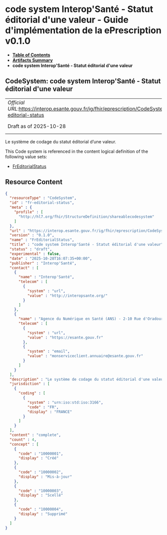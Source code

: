 # code system Interop'Santé - Statut éditorial d'une valeur - Guide d'implémentation de la ePrescription v0.1.0

* [**Table of Contents**](toc.md)
* [**Artifacts Summary**](artifacts.md)
* **code system Interop'Santé - Statut éditorial d'une valeur**

## CodeSystem: code system Interop'Santé - Statut éditorial d'une valeur 

| | |
| :--- | :--- |
| *Official URL*:https://interop.esante.gouv.fr/ig/fhir/eprescription/CodeSystem/fr-editorial-status | *Version*:0.1.0 |
| Draft as of 2025-10-28 | *Computable Name*:FrEditorialStatus |

 
Le système de codage du statut éditorial d’une valeur. 

 This Code system is referenced in the content logical definition of the following value sets: 

* [FrEditorialStatus](ValueSet-fr-editorial-status.md)



## Resource Content

```json
{
  "resourceType" : "CodeSystem",
  "id" : "fr-editorial-status",
  "meta" : {
    "profile" : [
      "http://hl7.org/fhir/StructureDefinition/shareablecodesystem"
    ]
  },
  "url" : "https://interop.esante.gouv.fr/ig/fhir/eprescription/CodeSystem/fr-editorial-status",
  "version" : "0.1.0",
  "name" : "FrEditorialStatus",
  "title" : "code system Interop'Santé - Statut éditorial d'une valeur",
  "status" : "draft",
  "experimental" : false,
  "date" : "2025-10-28T16:07:35+00:00",
  "publisher" : "Interop'Santé",
  "contact" : [
    {
      "name" : "Interop'Santé",
      "telecom" : [
        {
          "system" : "url",
          "value" : "http://interopsante.org/"
        }
      ]
    },
    {
      "name" : "Agence du Numérique en Santé (ANS) - 2-10 Rue d'Oradour-sur-Glane, 75015 Paris",
      "telecom" : [
        {
          "system" : "url",
          "value" : "https://esante.gouv.fr"
        },
        {
          "system" : "email",
          "value" : "monserviceclient.annuaire@esante.gouv.fr"
        }
      ]
    }
  ],
  "description" : "Le système de codage du statut éditorial d'une valeur.",
  "jurisdiction" : [
    {
      "coding" : [
        {
          "system" : "urn:iso:std:iso:3166",
          "code" : "FR",
          "display" : "FRANCE"
        }
      ]
    }
  ],
  "content" : "complete",
  "count" : 4,
  "concept" : [
    {
      "code" : "10000001",
      "display" : "Créé"
    },
    {
      "code" : "10000002",
      "display" : "Mis-à-jour"
    },
    {
      "code" : "10000003",
      "display" : "Scellé"
    },
    {
      "code" : "10000004",
      "display" : "Supprimé"
    }
  ]
}

```
